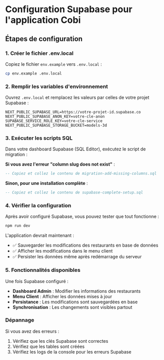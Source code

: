 # Configuration Supabase pour l'application Cobi

## Étapes de configuration

### 1. Créer le fichier .env.local

Copiez le fichier `env.example` vers `.env.local` :

```bash
cp env.example .env.local
```

### 2. Remplir les variables d'environnement

Ouvrez `.env.local` et remplacez les valeurs par celles de votre projet Supabase :

```env
NEXT_PUBLIC_SUPABASE_URL=https://votre-projet-id.supabase.co
NEXT_PUBLIC_SUPABASE_ANON_KEY=votre-cle-anon
SUPABASE_SERVICE_ROLE_KEY=votre-cle-service
NEXT_PUBLIC_SUPABASE_STORAGE_BUCKET=models-3d
```

### 3. Exécuter les scripts SQL

Dans votre dashboard Supabase (SQL Editor), exécutez le script de migration :

**Si vous avez l'erreur "column slug does not exist"** :
```sql
-- Copiez et collez le contenu de migration-add-missing-columns.sql
```

**Sinon, pour une installation complète** :
```sql
-- Copiez et collez le contenu de supabase-complete-setup.sql
```

### 4. Vérifier la configuration

Après avoir configuré Supabase, vous pouvez tester que tout fonctionne :

```bash
npm run dev
```

L'application devrait maintenant :
- ✅ Sauvegarder les modifications des restaurants en base de données
- ✅ Afficher les modifications dans le menu client
- ✅ Persister les données même après redémarrage du serveur

### 5. Fonctionnalités disponibles

Une fois Supabase configuré :

- **Dashboard Admin** : Modifier les informations des restaurants
- **Menu Client** : Afficher les données mises à jour
- **Persistance** : Les modifications sont sauvegardées en base
- **Synchronisation** : Les changements sont visibles partout

### Dépannage

Si vous avez des erreurs :

1. Vérifiez que les clés Supabase sont correctes
2. Vérifiez que les tables sont créées
3. Vérifiez les logs de la console pour les erreurs Supabase 